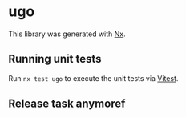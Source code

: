 # ugo

This library was generated with [Nx](https://nx.dev).

## Running unit tests

Run `nx test ugo` to execute the unit tests via [Vitest](https://vitest.dev/).

## Release task anymoref
